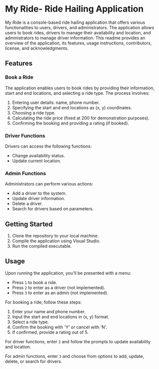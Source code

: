 # My Ride- Ride Hailing Application

My Ride is a console-based ride hailing application that offers various functionalities to users, drivers, and administrators. The application allows users to book rides, drivers to manage their availability and location, and administrators to manage driver information. This readme provides an overview of the application, its features, usage instructions, contributors, license, and acknowledgments.

## Features

### Book a Ride

The application enables users to book rides by providing their information, start and end locations, and selecting a ride type. The process involves:

1. Entering user details: name, phone number.
2. Specifying the start and end locations as (x, y) coordinates.
3. Choosing a ride type.
4. Calculating the ride price (fixed at 200 for demonstration purposes).
5. Confirming the booking and providing a rating (if booked).

### Driver Functions

Drivers can access the following functions:

- Change availability status.
- Update current location.

### Admin Functions

Administrators can perform various actions:

- Add a driver to the system.
- Update driver information.
- Delete a driver.
- Search for drivers based on parameters.

## Getting Started

1. Clone the repository to your local machine.
2. Compile the application using Visual Studio.
3. Run the compiled executable.

## Usage

Upon running the application, you'll be presented with a menu:

- Press `1` to book a ride.
- Press `2` to enter as a driver (not implemented).
- Press `3` to enter as an admin (not implemented).

For booking a ride, follow these steps:

1. Enter your name and phone number.
2. Input the start and end locations in (x, y) format.
3. Select a ride type.
4. Confirm the booking with 'Y' or cancel with 'N'.
5. If confirmed, provide a rating out of 5.

For driver functions, enter `2` and follow the prompts to update availability and location.

For admin functions, enter `3` and choose from options to add, update, delete, or search for drivers.
